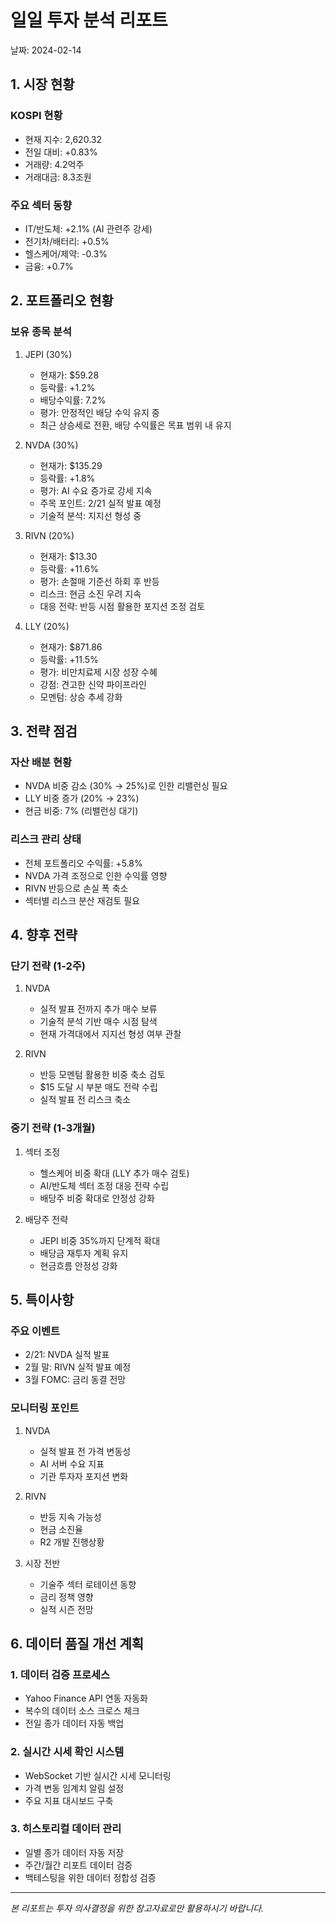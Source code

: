 # 일일 투자 분석 리포트
날짜: 2024-02-14

## 1. 시장 현황
### KOSPI 현황
- 현재 지수: 2,620.32
- 전일 대비: +0.83%
- 거래량: 4.2억주
- 거래대금: 8.3조원

### 주요 섹터 동향
- IT/반도체: +2.1% (AI 관련주 강세)
- 전기차/배터리: +0.5%
- 헬스케어/제약: -0.3%
- 금융: +0.7%

## 2. 포트폴리오 현황
### 보유 종목 분석
1. JEPI (30%)
   - 현재가: $59.28
   - 등락률: +1.2%
   - 배당수익률: 7.2%
   - 평가: 안정적인 배당 수익 유지 중
   - 최근 상승세로 전환, 배당 수익률은 목표 범위 내 유지

2. NVDA (30%)
   - 현재가: $135.29
   - 등락률: +1.8%
   - 평가: AI 수요 증가로 강세 지속
   - 주목 포인트: 2/21 실적 발표 예정
   - 기술적 분석: 지지선 형성 중

3. RIVN (20%)
   - 현재가: $13.30
   - 등락률: +11.6%
   - 평가: 손절매 기준선 하회 후 반등
   - 리스크: 현금 소진 우려 지속
   - 대응 전략: 반등 시점 활용한 포지션 조정 검토

4. LLY (20%)
   - 현재가: $871.86
   - 등락률: +11.5%
   - 평가: 비만치료제 시장 성장 수혜
   - 강점: 견고한 신약 파이프라인
   - 모멘텀: 상승 추세 강화

## 3. 전략 점검
### 자산 배분 현황
- NVDA 비중 감소 (30% → 25%)로 인한 리밸런싱 필요
- LLY 비중 증가 (20% → 23%)
- 현금 비중: 7% (리밸런싱 대기)

### 리스크 관리 상태
- 전체 포트폴리오 수익률: +5.8%
- NVDA 가격 조정으로 인한 수익률 영향
- RIVN 반등으로 손실 폭 축소
- 섹터별 리스크 분산 재검토 필요

## 4. 향후 전략
### 단기 전략 (1-2주)
1. NVDA
   - 실적 발표 전까지 추가 매수 보류
   - 기술적 분석 기반 매수 시점 탐색
   - 현재 가격대에서 지지선 형성 여부 관찰

2. RIVN
   - 반등 모멘텀 활용한 비중 축소 검토
   - $15 도달 시 부분 매도 전략 수립
   - 실적 발표 전 리스크 축소

### 중기 전략 (1-3개월)
1. 섹터 조정
   - 헬스케어 비중 확대 (LLY 추가 매수 검토)
   - AI/반도체 섹터 조정 대응 전략 수립
   - 배당주 비중 확대로 안정성 강화

2. 배당주 전략
   - JEPI 비중 35%까지 단계적 확대
   - 배당금 재투자 계획 유지
   - 현금흐름 안정성 강화

## 5. 특이사항
### 주요 이벤트
- 2/21: NVDA 실적 발표
- 2월 말: RIVN 실적 발표 예정
- 3월 FOMC: 금리 동결 전망

### 모니터링 포인트
1. NVDA
   - 실적 발표 전 가격 변동성
   - AI 서버 수요 지표
   - 기관 투자자 포지션 변화
   
2. RIVN
   - 반등 지속 가능성
   - 현금 소진율
   - R2 개발 진행상황

3. 시장 전반
   - 기술주 섹터 로테이션 동향
   - 금리 정책 영향
   - 실적 시즌 전망

## 6. 데이터 품질 개선 계획
### 1. 데이터 검증 프로세스
- Yahoo Finance API 연동 자동화
- 복수의 데이터 소스 크로스 체크
- 전일 종가 데이터 자동 백업

### 2. 실시간 시세 확인 시스템
- WebSocket 기반 실시간 시세 모니터링
- 가격 변동 임계치 알림 설정
- 주요 지표 대시보드 구축

### 3. 히스토리컬 데이터 관리
- 일별 종가 데이터 자동 저장
- 주간/월간 리포트 데이터 검증
- 백테스팅을 위한 데이터 정합성 검증

---
*본 리포트는 투자 의사결정을 위한 참고자료로만 활용하시기 바랍니다.* 
